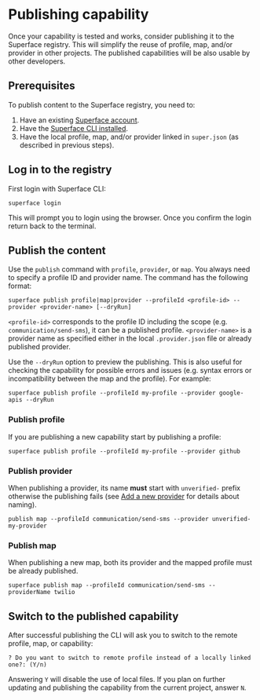 # Publishing capability

Once your capability is tested and works, consider publishing it to the Superface registry. This will simplify the reuse of profile, map, and/or provider in other projects. The published capabilities will be also usable by other developers.

<!-- TODO: Note about private capabilities / registries -->

## Prerequisites

To publish content to the Superface registry, you need to:

1. Have an existing [Superface account](https://superface.ai/).
2. Have the [Superface CLI installed](./setup-the-environment.md).
3. Have the local profile, map, and/or provider linked in `super.json` (as described in previous steps).

## Log in to the registry

First login with Superface CLI:

```shell
superface login
```

This will prompt you to login using the browser. Once you confirm the login return back to the terminal.

## Publish the content

Use the `publish` command with `profile`, `provider`, or `map`. You always need to specify a profile ID and provider name. The command has the following format:

```shell
superface publish profile|map|provider --profileId <profile-id> --provider <provider-name> [--dryRun]
```

`<profile-id>` corresponds to the profile ID including the scope (e.g. `communication/send-sms`), it can be a published profile. `<provider-name>` is a provider name as specified either in the local `.provider.json` file or already published provider.

Use the `--dryRun` option to preview the publishing. This is also useful for checking the capability for possible errors and issues (e.g. syntax errors or incompatibility between the map and the profile). For example:

```shell
superface publish profile --profileId my-profile --provider google-apis --dryRun
```

### Publish profile

If you are publishing a new capability start by publishing a profile:

```shell
superface publish profile --profileId my-profile --provider github
```

### Publish provider

When publishing a provider, its name **must** start with `unverified-` prefix otherwise the publishing fails (see [Add a new provider](add-new-provider.md) for details about naming).

```shell
publish map --profileId communication/send-sms --provider unverified-my-provider
```

<!-- TODO: Migrating from local provider w/out prefix -->

### Publish map

When publishing a new map, both its provider and the mapped profile must be already published.

```shell
superface publish map --profileId communication/send-sms --providerName twilio
```

## Switch to the published capability

After successful publishing the CLI will ask you to switch to the remote profile, map, or capability:

```
? Do you want to switch to remote profile instead of a locally linked one?: (Y/n)
```

Answering `Y` will disable the use of local files. If you plan on further updating and publishing the capability from the current project, answer `N`.

<!-- TODO: Notes about versioning & updating -->
